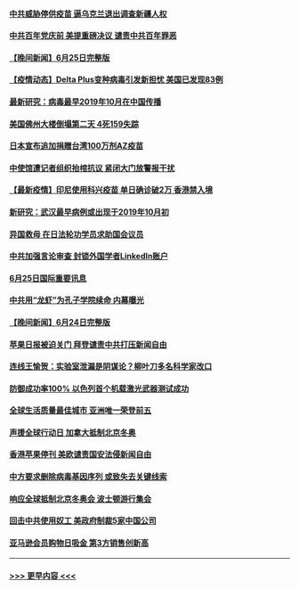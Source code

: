 #### [中共威胁停供疫苗 逼乌克兰退出调查新疆人权](../pages/prog202/a103151764.md?t=06261401) 
#### [中共百年党庆前 美提重磅决议 谴责中共百年罪恶](../pages/prog202/a103151687.md?t=06261401) 
#### [【晚间新闻】6月25日完整版](../pages/prog202/a103151696.md?t=06261401) 
#### [【疫情动态】Delta Plus变种病毒引发新担忧 美国已发现83例](../pages/prog202/a103151596.md?t=06261401) 
#### [最新研究：病毒最早2019年10月在中国传播](../pages/prog202/a103151562.md?t=06261401) 
#### [美国佛州大楼倒塌第二天 4死159失踪](../pages/prog202/a103151533.md?t=06261401) 
#### [日本宣布追加捐赠台湾100万剂AZ疫苗](../pages/prog202/a103151503.md?t=06261401) 
#### [中使馆遭记者组织抬棺抗议 紧闭大门放警报干扰](../pages/prog202/a103151440.md?t=06261401) 
#### [【最新疫情】印尼使用科兴疫苗 单日确诊破2万 香港禁入境](../pages/prog202/a103151303.md?t=06261401) 
#### [新研究：武汉最早病例或出现于2019年10月初](../pages/prog202/a103151228.md?t=06261401) 
#### [异国救母 在日法轮功学员求助国会议员](../pages/prog202/a103151283.md?t=06261401) 
#### [中共加强言论审查 封锁外国学者LinkedIn账户](../pages/prog202/a103151181.md?t=06261401) 
#### [6月25日国际重要讯息](../pages/prog202/a103151027.md?t=06261401) 
#### [中共用“龙虾”为孔子学院续命 内幕曝光](../pages/prog202/a103150993.md?t=06261401) 
#### [【晚间新闻】6月24日完整版](../pages/prog202/a103150797.md?t=06261401) 
#### [苹果日报被迫关门 拜登谴责中共打压新闻自由](../pages/prog202/a103150763.md?t=06261401) 
#### [连线王愉贺：实验室泄漏是阴谋论？柳叶刀多名科学家改口](../pages/prog202/a103149839.md?t=06261401) 
#### [防御成功率100% 以色列首个机载激光武器测试成功](../pages/prog202/a103150299.md?t=06261401) 
#### [全球生活质量最佳城市 亚洲唯一荣登前五](../pages/prog202/a103150617.md?t=06261401) 
#### [声援全球行动日 加拿大抵制北京冬奥](../pages/prog202/a103150623.md?t=06261401) 
#### [香港苹果停刊 美欧谴责国安法侵新闻自由](../pages/prog202/a103150659.md?t=06261401) 
#### [中方要求删除病毒基因序列 或致失去关键线索](../pages/prog202/a103150653.md?t=06261401) 
#### [响应全球抵制北京冬奥会 波士顿游行集会](../pages/prog202/a103150582.md?t=06261401) 
#### [回击中共使用奴工 美政府制裁5家中国公司](../pages/prog202/a103150610.md?t=06261401) 
#### [亚马逊会员购物日吸金  第3方销售创新高](../pages/prog202/a103150577.md?t=06261401) 

----
#### [ >>> 更早内容 <<< ](../indexes/prog202-earlier.md)

